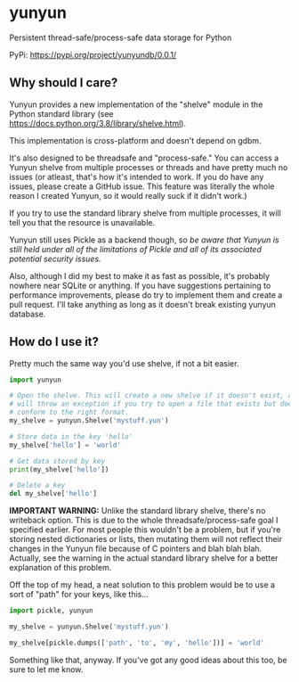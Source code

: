 # yunyun
Persistent thread-safe/process-safe data storage for Python

PyPi: https://pypi.org/project/yunyundb/0.0.1/

## Why should I care?

Yunyun provides a new implementation of the "shelve" module in the Python
standard library (see https://docs.python.org/3.8/library/shelve.html).

This implementation is cross-platform and doesn't depend on gdbm.

It's also designed to be threadsafe and "process-safe." You can access a
Yunyun shelve from multiple processes or threads and have pretty much no issues
(or atleast, that's how it's intended to work. If you do have any issues,
please create a GitHub issue. This feature was literally the whole reason I
created Yunyun, so it would really suck if it didn't work.)

If you try to use the standard library shelve from multiple processes, it will
tell you that the resource is unavailable.

Yunyun still uses Pickle as a backend though, so *be aware that Yunyun is
still held under all of the limitations of Pickle and all of its associated
potential security issues.*

Also, although I did my best to make it as fast as possible, it's probably
nowhere near SQLite or anything. If you have suggestions pertaining to
performance improvements, please do try to implement them and create a pull
request. I'll take anything as long as it doesn't break existing yunyun
database.

## How do I use it?

Pretty much the same way you'd use shelve, if not a bit easier.

```py
import yunyun

# Open the shelve. This will create a new shelve if it doesn't exist, and
# will throw an exception if you try to open a file that exists but doesn't
# conform to the right format.
my_shelve = yunyun.Shelve('mystuff.yun')

# Store data in the key 'hello'
my_shelve['hello'] = 'world'

# Get data stored by key
print(my_shelve['hello'])

# Delete a key
del my_shelve['hello']
```

**IMPORTANT WARNING:** Unlike the standard library shelve, there's no
writeback option. This is due to the whole threadsafe/process-safe goal I
specified earlier. For most people this wouldn't be a problem, but if you're
storing nested dictionaries or lists, then mutating them will not reflect their
changes in the Yunyun file because of C pointers and blah blah blah. Actually,
see the warning in the actual standard library shelve for a better explanation
of this problem.

Off the top of my head, a neat solution to this problem would be to use a sort
of "path" for your keys, like this...

```py
import pickle, yunyun

my_shelve = yunyun.Shelve('mystuff.yun')

my_shelve[pickle.dumps(['path', 'to', 'my', 'hello'])] = 'world'
```

Something like that, anyway. If you've got any good ideas about this too, be
sure to let me know.
